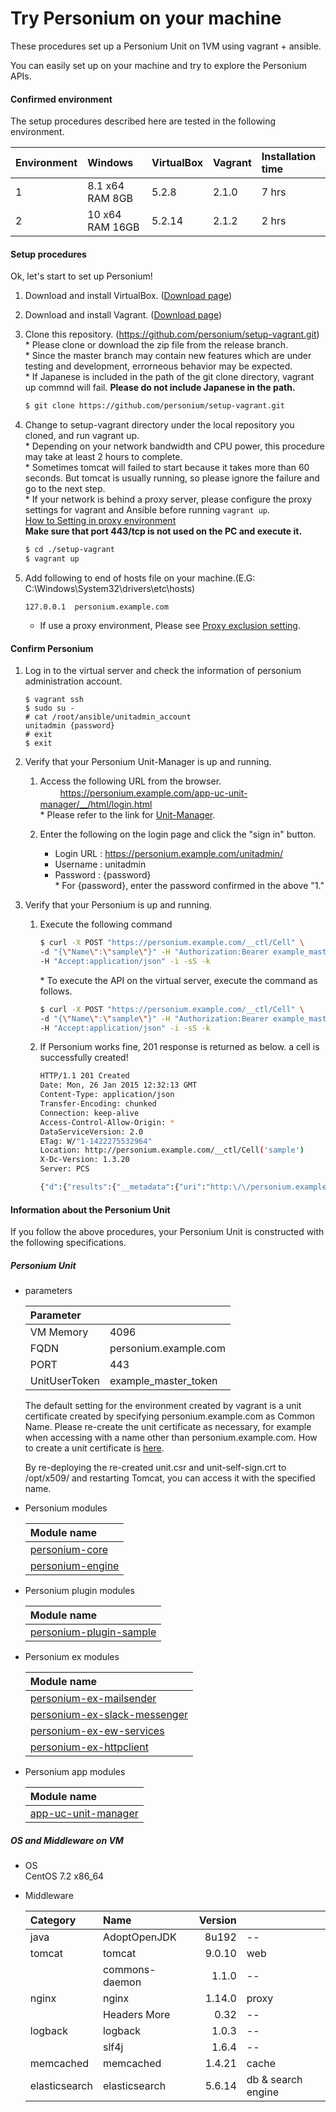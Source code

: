 # Try Personium on your machine  

These procedures set up a Personium Unit on 1VM using vagrant + ansible.  

You can easily set up on your machine and try to explore the Personium APIs.

#### Confirmed environment  
The setup procedures described here are tested in the following environment.

| Environment| Windows        | VirtualBox  | Vagrant | Installation time |
|:-----------|:---------------|:------------|:--------|:---------------|
| 1          | 8.1 x64 RAM 8GB | 5.2.8 | 2.1.0 | 7 hrs |
| 2          | 10 x64 RAM 16GB | 5.2.14 | 2.1.2 | 2 hrs |  

#### Setup procedures  

Ok, let's start to set up Personium!

1. Download and install VirtualBox. ([Download page](https://www.virtualbox.org/wiki/Downloads))  

1. Download and install Vagrant. ([Download page](https://www.vagrantup.com/downloads.html))  

1. Clone this repository. (https://github.com/personium/setup-vagrant.git)  
\* Please clone or download the zip file from the release branch.  
\* Since the master branch may contain new features which are under testing and development, errorneous behavior may be expected.  
\* If Japanese is included in the path of the git clone directory, vagrant up commnd will fail. **Please do not include Japanese in the path.**

    ```bash
    $ git clone https://github.com/personium/setup-vagrant.git
    ```

1. Change to setup-vagrant directory under the local repository you cloned, and run vagrant up.  
\* Depending on your network bandwidth and CPU power, this procedure may take at least 2 hours to complete.  
\* Sometimes tomcat will failed to start because it takes more than 60 seconds. But tomcat is usually running, so please ignore the failure and go to the next step.  
\* If your network is behind a proxy server, please configure the proxy settings for vagrant and Ansible before running `vagrant up`.  
[How to Setting in proxy environment](How_to_Setting_in_proxy_environment.md "")  
  **Make sure that port 443/tcp is not used on the PC and execute it.**

    ```bash
    $ cd ./setup-vagrant
    $ vagrant up
    ```

1. Add following to end of hosts file on your machine.(E.G: C:\Windows\System32\drivers\etc\hosts)  

    ```
    127.0.0.1  personium.example.com
    ```

    * If use a proxy environment, Please see [Proxy exclusion setting](https://personium.io/docs/en/server-operator/proxy_exclusion_setting.html).  

#### Confirm Personium

1. Log in to the virtual server and check the information of personium administration account.

   ```console
   $ vagrant ssh
   $ sudo su -
   # cat /root/ansible/unitadmin_account
   unitadmin {password}
   # exit
   $ exit
   ```

1. Verify that your Personium Unit-Manager is up and running.
    1. Access the following URL from the browser.   
　    　https://personium.example.com/app-uc-unit-manager/__/html/login.html  
        \* Please refer to the link for [Unit-Manager](https://github.com/personium/app-uc-unit-manager "").  

    1. Enter the following on the login page and click the "sign in" button.  
       * Login URL      : https://personium.example.com/unitadmin/  
       * Username       : unitadmin  
       * Password       : {password}  
       \* For {password}, enter the password confirmed in the above "1."

1. Verify that your Personium is up and running.  
    1. Execute the following command  

        ```bash
        $ curl -X POST "https://personium.example.com/__ctl/Cell" \  
        -d "{\"Name\":\"sample\"}" -H "Authorization:Bearer example_master_token" \  
        -H "Accept:application/json" -i -sS -k
        ```

        \* To execute the API on the virtual server, execute the command as follows.  

        ```bash
        $ curl -X POST "https://personium.example.com/__ctl/Cell" \  
        -d "{\"Name\":\"sample\"}" -H "Authorization:Bearer example_master_token" \  
        -H "Accept:application/json" -i -sS -k
        ```

    1. If Personium works fine, 201 response is returned as below. a cell is successfully created!  

        ```bash
        HTTP/1.1 201 Created
        Date: Mon, 26 Jan 2015 12:32:13 GMT
        Content-Type: application/json
        Transfer-Encoding: chunked
        Connection: keep-alive
        Access-Control-Allow-Origin: *
        DataServiceVersion: 2.0
        ETag: W/"1-1422275532964"
        Location: http://personium.example.com/__ctl/Cell('sample')
        X-Dc-Version: 1.3.20
        Server: PCS

        {"d":{"results":{"__metadata":{"uri":"http:\/\/personium.example.com\/__ctl\/Cell('sample')","etag":"W\/\"1-1422275532964\"","type":"UnitCtl.Cell"},"Name":"sample","__published":"\/Date(1422275532964)\/","__updated":"\/Date(1422275532964)\/"}}}
        ```


#### Information about the Personium Unit  
If you follow the above procedures, your Personium Unit is constructed with the following specifications.

##### Personium Unit  

* parameters  

    |Parameter    |                     |
    |:------------|---------------------|
    |VM Memory    |4096                 |
    |FQDN         |personium.example.com|
    |PORT         |443                  |
    |UnitUserToken|example_master_token |

    The default setting for the environment created by vagrant is a unit certificate created by specifying personium.example.com as Common Name.
    Please re-create the unit certificate as necessary, for example when accessing with a name other than personium.example.com.
    How to create a unit certificate is [here](https://github.com/personium/ansible/blob/master/How_to_generate_Self-signed_Unit_Certificate.md).

    By re-deploying the re-created unit.csr and unit-self-sign.crt to /opt/x509/ and restarting Tomcat, you can access it with the specified name.

* Personium modules  

    |Module name                    |
    |:------------------------------|
    |[personium-core](https://github.com/personium/personium-core)                 |
    |[personium-engine](https://github.com/personium/personium-engine)               |

* Personium plugin modules  

    |Module name                    |
    |:------------------------------|
    |[personium-plugin-sample](https://github.com/personium/personium-plugin-sample)        |

* Personium ex modules  

    |Module name                    |
    |:------------------------------|
    |[personium-ex-mailsender](https://github.com/personium/personium-ex-mailsender)        |
    |[personium-ex-slack-messenger](https://github.com/personium/personium-ex-slack-messenger)   |
    |[personium-ex-ew-services](https://github.com/personium/personium-ex-ew-services)       |
    |[personium-ex-httpclient](https://github.com/personium/personium-ex-httpclient)        |

* Personium app modules

    |Module name                    |
    |:------------------------------|
    |[app-uc-unit-manager](https://github.com/personium/app-uc-unit-manager)            |

##### OS and Middleware on VM

* OS  
CentOS 7.2 x86_64

* Middleware  

    |Category       | Name           |Version       |                   |
    |:--------------|:---------------|-------------:|:------------------|
    | java          | AdoptOpenJDK   |        8u192 | --                |
    | tomcat        | tomcat         |       9.0.10 | web               |
    |               | commons-daemon |        1.1.0 | --                |
    | nginx         | nginx          |       1.14.0 | proxy             |
    |               | Headers More   |         0.32 | --                |
    | logback       | logback        |        1.0.3 | --                |
    |               | slf4j          |        1.6.4 | --                |
    | memcached     | memcached      |       1.4.21 | cache             |
    | elasticsearch | elasticsearch  |       5.6.14 | db & search engine|
